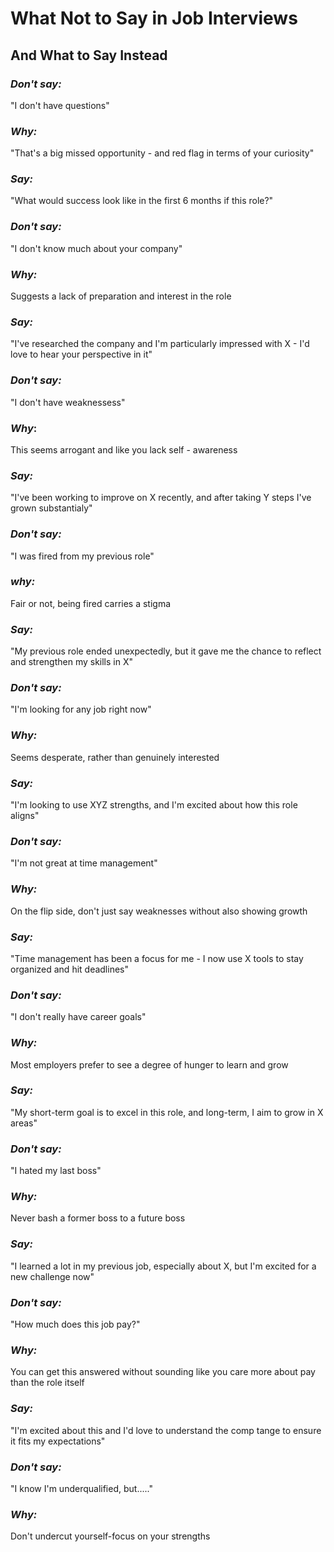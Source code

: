 # What Not to Say in Job Interviews
## And What to Say Instead


### *Don't say:*

"I don't have questions"  

### *Why:*

"That's a big missed opportunity - and red flag in terms of your curiosity"

### *Say:* 

"What would success look like in the first 6 months if this role?"

### *Don't say:*

"I don't know much about your company"

### *Why:*

Suggests a lack of preparation and interest in the role 

### *Say:*

"I've researched the company and I'm particularly impressed with X - I'd love to hear your perspective in it"

### *Don't say:*

"I don't have weaknessess"

### *Why*:

This seems arrogant and like you lack self - awareness

### *Say:* 

"I've been working to improve on X recently, and after taking Y steps I've grown substantialy"

### *Don't say:*

"I was fired from my previous role"

### *why:*

Fair or not, being fired carries a stigma 

### *Say:*

"My previous role ended unexpectedly, but it gave me the chance to reflect and strengthen my skills in X"

### *Don't say:* 

"I'm looking for any job right now"

### *Why:* 

Seems desperate, rather  than genuinely interested

### *Say:*

"I'm looking to use XYZ strengths, and I'm excited about how this role aligns"

### *Don't say:* 

"I'm not great at time management"

### *Why:* 

On the flip side, don't just say weaknesses without also showing growth

### *Say:* 

"Time management has been a focus for me - I now use X tools to stay organized and hit deadlines"

### *Don't say:*

"I don't really have career goals"

### *Why:* 

Most employers prefer to see a degree of hunger to learn and grow 

### *Say:* 

"My short-term goal is to excel in this role, and long-term, I aim to grow in X areas" 

### *Don't say:* 

"I hated my last boss"

### *Why:* 

Never bash a former boss to a future boss 

### *Say:* 

"I learned a lot in my previous job, especially about X, but I'm excited for a new challenge now"

### *Don't say:*

"How much does this job pay?"  

### *Why:* 

You can get this answered without sounding like you care more about pay than the role itself

### *Say:*

"I'm excited about this and I'd love to understand the comp tange to ensure it fits my expectations"

### *Don't say:* 

"I know I'm underqualified, but....."

### *Why:* 

Don't undercut yourself-focus on your strengths







